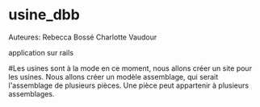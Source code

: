 # usine_dbb

Auteures:
Rebecca Bossé
Charlotte Vaudour

application sur rails 

#Les usines sont à la mode en ce moment, nous allons créer un site pour les usines. Nous allons créer un modèle assemblage, qui serait l'assemblage de plusieurs pièces. Une pièce peut appartenir à plusieurs assemblages.
